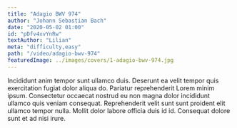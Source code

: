 ```yaml
---
title: "Adagio BWV 974"
author: "Johann Sebastian Bach"
date: "2020-05-02 01:00"
id: "pDfv4xvYnRw"
textAuthor: "Lilian"
meta: "difficulty,easy"
path: "/video/adagio-bwv-974"
featuredImage: ../images/covers/1-adagio-bwv-974.jpg
---
```


Incididunt anim tempor sunt ullamco duis. Deserunt ea velit tempor quis exercitation fugiat dolor aliqua do. Pariatur reprehenderit Lorem minim ipsum. Consectetur occaecat nostrud eu non magna dolor incididunt ullamco quis veniam consequat. Reprehenderit velit sunt sunt proident elit ullamco tempor nulla. Mollit dolor labore officia duis id id. Consequat dolore sunt et ad nisi irure.
